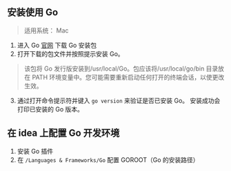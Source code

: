 ## 安装使用 Go

> 适用系统： Mac

1. 进入 Go [官网](https://go.dev/doc/install) 下载 Go 安装包
2. 打开下载的包文件并按照提示安装 Go。
> 该包将 Go 发行版安装到/usr/local/Go。包应该将/usr/local/go/bin 目录放在 PATH 环境变量中。您可能需要重新启动任何打开的终端会话，以使更改生效。
3. 通过打开命令提示符并键入 `go version` 来验证是否已安装 Go。 安装成功会打印已安装的 Go 版本。

## 在 idea 上配置 Go 开发环境

1. 安装 Go 插件
2. 在 `/Languages & Frameworks/Go` 配置 GOROOT（Go 的安装路径）